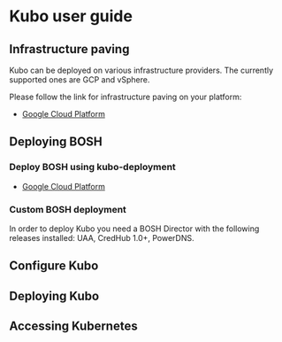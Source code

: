 # Kubo user guide

## Infrastructure paving
Kubo can be deployed on various infrastructure providers. The currently supported ones are GCP and vSphere.

Please follow the link for infrastructure paving on your platform:
- [Google Cloud Platform](./paving-gcp.md)

## Deploying BOSH

### Deploy BOSH using kubo-deployment

- [Google Cloud Platform](./install-bosh-gcp.md)

### Custom BOSH deployment

In order to deploy Kubo you need a BOSH Director with the following 
releases installed: UAA, CredHub 1.0+, PowerDNS. 

## Configure Kubo

## Deploying Kubo

## Accessing Kubernetes